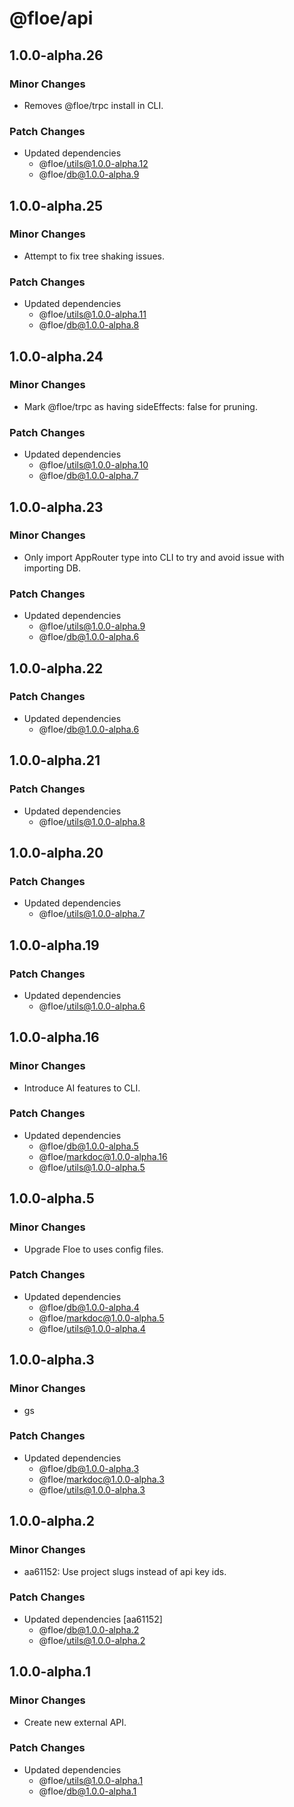 # @floe/api

## 1.0.0-alpha.26

### Minor Changes

- Removes @floe/trpc install in CLI.

### Patch Changes

- Updated dependencies
  - @floe/utils@1.0.0-alpha.12
  - @floe/db@1.0.0-alpha.9

## 1.0.0-alpha.25

### Minor Changes

- Attempt to fix tree shaking issues.

### Patch Changes

- Updated dependencies
  - @floe/utils@1.0.0-alpha.11
  - @floe/db@1.0.0-alpha.8

## 1.0.0-alpha.24

### Minor Changes

- Mark @floe/trpc as having sideEffects: false for pruning.

### Patch Changes

- Updated dependencies
  - @floe/utils@1.0.0-alpha.10
  - @floe/db@1.0.0-alpha.7

## 1.0.0-alpha.23

### Minor Changes

- Only import AppRouter type into CLI to try and avoid issue with importing DB.

### Patch Changes

- Updated dependencies
  - @floe/utils@1.0.0-alpha.9
  - @floe/db@1.0.0-alpha.6

## 1.0.0-alpha.22

### Patch Changes

- Updated dependencies
  - @floe/db@1.0.0-alpha.6

## 1.0.0-alpha.21

### Patch Changes

- Updated dependencies
  - @floe/utils@1.0.0-alpha.8

## 1.0.0-alpha.20

### Patch Changes

- Updated dependencies
  - @floe/utils@1.0.0-alpha.7

## 1.0.0-alpha.19

### Patch Changes

- Updated dependencies
  - @floe/utils@1.0.0-alpha.6

## 1.0.0-alpha.16

### Minor Changes

- Introduce AI features to CLI.

### Patch Changes

- Updated dependencies
  - @floe/db@1.0.0-alpha.5
  - @floe/markdoc@1.0.0-alpha.16
  - @floe/utils@1.0.0-alpha.5

## 1.0.0-alpha.5

### Minor Changes

- Upgrade Floe to uses config files.

### Patch Changes

- Updated dependencies
  - @floe/db@1.0.0-alpha.4
  - @floe/markdoc@1.0.0-alpha.5
  - @floe/utils@1.0.0-alpha.4

## 1.0.0-alpha.3

### Minor Changes

- gs

### Patch Changes

- Updated dependencies
  - @floe/db@1.0.0-alpha.3
  - @floe/markdoc@1.0.0-alpha.3
  - @floe/utils@1.0.0-alpha.3

## 1.0.0-alpha.2

### Minor Changes

- aa61152: Use project slugs instead of api key ids.

### Patch Changes

- Updated dependencies [aa61152]
  - @floe/db@1.0.0-alpha.2
  - @floe/utils@1.0.0-alpha.2

## 1.0.0-alpha.1

### Minor Changes

- Create new external API.

### Patch Changes

- Updated dependencies
  - @floe/utils@1.0.0-alpha.1
  - @floe/db@1.0.0-alpha.1
